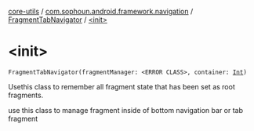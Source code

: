 [core-utils](../../index.md) / [com.sophoun.android.framework.navigation](../index.md) / [FragmentTabNavigator](index.md) / [&lt;init&gt;](./-init-.md)

# &lt;init&gt;

`FragmentTabNavigator(fragmentManager: <ERROR CLASS>, container: `[`Int`](https://kotlinlang.org/api/latest/jvm/stdlib/kotlin/-int/index.html)`)`

Use​this class to remember all fragment state
that has been set as root fragments.

use this class to manage fragment inside of
bottom navigation bar or tab fragment

